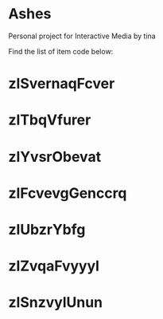 # Ashes
Personal project for Interactive Media by tina


Find the list of item code below:
# zlSvernaqFcver
# zlTbqVfurer
# zlYvsrObevat
# zlFcvevgGenccrq
# zlUbzrYbfg
# zlZvqaFvyyyl
# zlSnzvylUnun

